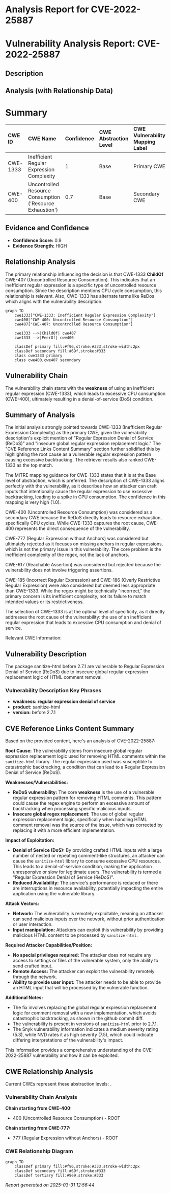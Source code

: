 # Analysis Report for CVE-2022-25887

# Vulnerability Analysis Report: CVE-2022-25887

## Description



## Analysis (with Relationship Data)

# Summary
| CWE ID  | CWE Name                                                       | Confidence | CWE Abstraction Level | CWE Vulnerability Mapping Label | CWE-Vulnerability Mapping Notes |
| :-------- | :------------------------------------------------------------- | :---------- | :---------------------- | :------------------------------ | :------------------------------ |
| CWE-1333  | Inefficient Regular Expression Complexity                    | 1          | Base                   | Primary CWE                     | Allowed                       |
| CWE-400 | Uncontrolled Resource Consumption ('Resource Exhaustion')  | 0.7         | Base                   | Secondary CWE                      | Allowed                       |

## Evidence and Confidence

*   **Confidence Score:** 0.9
*   **Evidence Strength:** HIGH

## Relationship Analysis
The primary relationship influencing the decision is that CWE-1333 **ChildOf** CWE-407 (Uncontrolled Resource Consumption). This indicates that an inefficient regular expression is a specific type of uncontrolled resource consumption. Since the description mentions CPU cycle consumption, this relationship is relevant. Also, CWE-1333 has alternate terms like ReDos which aligns with the vulnerability description.

```mermaid
graph TD
    cwe1333["CWE-1333: Inefficient Regular Expression Complexity"]
    cwe400["CWE-400: Uncontrolled Resource Consumption"]
    cwe407["CWE-407: Uncontrolled Resource Consumption"]

    cwe1333 -->|ChildOf| cwe407
    cwe1333 -->|PeerOf| cwe400

    classDef primary fill:#f96,stroke:#333,stroke-width:2px
    classDef secondary fill:#69f,stroke:#333
    class cwe1333 primary
    class cwe400,cwe407 secondary
```

## Vulnerability Chain
The vulnerability chain starts with the **weakness** of using an inefficient regular expression (CWE-1333), which leads to excessive CPU consumption (CWE-400), ultimately resulting in a denial-of-service (DoS) condition.

## Summary of Analysis
The initial analysis strongly pointed towards CWE-1333 (Inefficient Regular Expression Complexity) as the primary CWE, given the vulnerability description's explicit mention of "Regular Expression Denial of Service (ReDoS)" and "insecure global regular expression replacement logic." The "CVE Reference Links Content Summary" section further solidified this by highlighting the root cause as a vulnerable regular expression pattern causing excessive backtracking. The retriever results also ranked CWE-1333 as the top match.

The MITRE mapping guidance for CWE-1333 states that it is at the Base level of abstraction, which is preferred. The description of CWE-1333 aligns perfectly with the vulnerability, as it describes how an attacker can craft inputs that intentionally cause the regular expression to use excessive backtracking, leading to a spike in CPU consumption. The confidence in this mapping is very high (1.0).

CWE-400 (Uncontrolled Resource Consumption) was considered as a secondary CWE because the ReDoS directly leads to resource exhaustion, specifically CPU cycles. While CWE-1333 captures the root cause, CWE-400 represents the direct consequence of the vulnerability.

CWE-777 (Regular Expression without Anchors) was considered but ultimately rejected as it focuses on missing anchors in regular expressions, which is not the primary issue in this vulnerability. The core problem is the inefficient complexity of the regex, not the lack of anchors.

CWE-617 (Reachable Assertion) was considered but rejected because the vulnerability does not involve triggering assertions.

CWE-185 (Incorrect Regular Expression) and CWE-186 (Overly Restrictive Regular Expression) were also considered but deemed less appropriate than CWE-1333. While the regex might be technically "incorrect," the primary concern is its inefficient complexity, not its failure to match intended values or its restrictiveness.

The selection of CWE-1333 is at the optimal level of specificity, as it directly addresses the root cause of the vulnerability: the use of an inefficient regular expression that leads to excessive CPU consumption and denial of service.

Relevant CWE Information:

## Vulnerability Description
The package sanitize-html before 2.7.1 are vulnerable to Regular Expression Denial of Service (ReDoS) due to insecure global regular expression replacement logic of HTML comment removal.

### Vulnerability Description Key Phrases
- **weakness:** **regular expression denial of service**
- **product:** sanitize-html
- **version:** before 2.7.1

## CVE Reference Links Content Summary
Based on the provided content, here's an analysis of CVE-2022-25887:

**Root Cause:**
The vulnerability stems from insecure global regular expression replacement logic used for removing HTML comments within the `sanitize-html` library. The regular expression used was susceptible to catastrophic backtracking, a condition that can lead to a Regular Expression Denial of Service (ReDoS).

**Weaknesses/Vulnerabilities:**
- **ReDoS vulnerability:** The core **weakness** is the use of a vulnerable regular expression pattern for removing HTML comments. This pattern could cause the regex engine to perform an excessive amount of backtracking when processing specific malicious inputs.
- **Insecure global regex replacement:** The use of global regular expression replacement logic, specifically when handling HTML comment removal was the source of the issue, which was corrected by replacing it with a more efficient implementation.

**Impact of Exploitation:**
- **Denial of Service (DoS):** By providing crafted HTML inputs with a large number of nested or repeating comment-like structures, an attacker can cause the `sanitize-html` library to consume excessive CPU resources. This leads to a denial-of-service condition, making the application unresponsive or slow for legitimate users. The vulnerability is termed a "Regular Expression Denial of Service (ReDoS)".
- **Reduced Availability:** The service's performance is reduced or there are interruptions in resource availability, potentially impacting the entire application using the vulnerable library.

**Attack Vectors:**
- **Network:** The vulnerability is remotely exploitable, meaning an attacker can send malicious inputs over the network, without prior authentication or user interaction.
- **Input manipulation:** Attackers can exploit this vulnerability by providing malicious HTML content to be processed by `sanitize-html`.

**Required Attacker Capabilities/Position:**
- **No special privileges required:** The attacker does not require any access to settings or files of the vulnerable system, only the ability to send crafted input.
- **Remote Access:** The attacker can exploit the vulnerability remotely through the network.
- **Ability to provide user input:** The attacker needs to be able to provide an HTML input that will be processed by the vulnerable function.

**Additional Notes:**
- The fix involves replacing the global regular expression replacement logic for comment removal with a new implementation, which avoids catastrophic backtracking, as shown in the github commit diff.
- The vulnerability is present in versions of `sanitize-html` prior to 2.7.1.
- The Snyk vulnerability information indicates a medium severity rating (5.3), while NVD rates it as high severity (7.5), which could indicate differing interpretations of the vulnerability's impact.

This information provides a comprehensive understanding of the CVE-2022-25887 vulnerability and how it can be exploited.


## CWE Relationship Analysis

Current CWEs represent these abstraction levels: .


### Vulnerability Chain Analysis

**Chain starting from CWE-400:**
- 400 (Uncontrolled Resource Consumption) - ROOT


**Chain starting from CWE-777:**
- 777 (Regular Expression without Anchors) - ROOT



### CWE Relationship Diagram

```mermaid
graph TD
    classDef primary fill:#f96,stroke:#333,stroke-width:2px
    classDef secondary fill:#69f,stroke:#333
    classDef tertiary fill:#9e9,stroke:#333
```



*Report generated on 2025-03-31 12:56:44*
